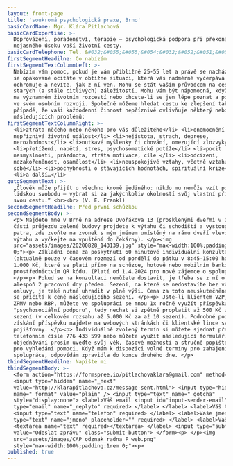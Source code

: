 ```yaml
---
layout: front-page
title: 'soukromá psychologická praxe, Brno'
basicCardName: Mgr. Klára Pitlachová
basicCardExpertise: >-
  Doprovázení, poradenství, terapie – psychologická podpora při překonávání
  nejasného úseku vaší životní cesty.
basicCardTelephone: Tel. &#032;&#055;&#055;&#054;&#032;&#052;&#051;&#051;&#032;&#053;&#057;&#057;
firstSegmentHeadilne: Co nabízím
firstSegmentTextColumnLeft: >-
  Nabízím vám pomoc, pokud je vám přibližně 25-55 let a právě se nacházíte nebo
  se opakovaně ocitáte v obtížné situaci, která vás nadměrně vyčerpává či
  ochromuje a nevíte, jak z ní ven. Mohu se stát vaším průvodcem na cestě ven ze
  starých (a stále citlivých) záležitostí. Mohu vám být nápomocná, když váháte
  na významném životním rozcestí nebo chcete-li se jen lépe poznat a posunout se
  ve svém osobním rozvoji. Společně můžeme hledat cestu ke zlepšení také v
  případě, že vaši každodenní činnost nepříznivě ovlivňuje některý nebo více z
  následujících problémů:
firstSegmentTextColumnRight: >-
  <li>ztráta něčeho nebo někoho pro vás důležitého</li> <li>onemocnění či jiná
  nepříznivá životní událost</li> <li>nejistota, strach, deprese,
  nerozhodnost</li> <li>nutkavé myšlenky či chování, omezující zlozvyky</li>
  <li>přetížení, napětí, stres, psychosomatické potíže</li> <li>pocit
  nesmyslnosti, prázdnota, ztráta motivace, cíle </li> <li>odcizení,
  nezakořeněnost, osamělost</li> <li>neuspokojivé vztahy, včetně vztahu k
  sobě</li> <li>pochybnosti o stávajících hodnotách, spirituální krize</li>
  <li>a další…</li>
qutoSegmentText: >-
  „Člověk může přijít o všechno kromě jediného: nikdo mu nemůže vzít poslední
  lidskou svobodu – vybrat si za jakýchkoliv okolností svůj vlastní přístup,
  svou cestu.“ <br><br> (V. E. Frankl)
secondSegmentHeadilne: Před první schůzkou
secondSegmentBody: >-
  <p> Najdete mne v Brně na adrese Dvořákova 13 (prosklenými dveřmi v zadní
  části průjezdu zelené budovy projdete k výtahu či schodišti a vystoupáte do 2.
  patra, zde zvoňte na zvonek s mým jménem umístěný na rámu dveří vlevo od
  výtahu a vyčkejte na vpuštění do čekárny). </p><img
  src="assets/images/20200828_143139.jpg" style="max-width:100%;padding:1rem
  0;"><p> Základní cena za poskytnutí 60 minutové individuální konzultace
  (aktuálně pouze v časovém rozmezí od pondělí do pátku v 8:45-15:00 hod.) je
  1.000 Kč, které se platí přímo na schůzce, hotově nebo mobilním bankovnictvím
  prostřednictvím QR kódu. (Platí od 1.4.2024 pro nové zájemce o spolupráci.)
  </p><p> Pokud se na konzultaci nemůžete dostavit, je třeba se z ní omluvit
  alespoň 2 pracovní dny předem. Sezení, na které se nedostavíte bez včasné
  omluvy, je také nutné uhradit v plné výši. Cena za toto neuskutečněné sezení
  se přičítá k ceně následujícího sezení. </p><p> Jste-li klientem VZP, ČPZP,
  ZPMV nebo RBP, můžete ve spolupráci se mnou 1x ročně využít příspěvku na
  "psychosociální podporu", tedy nechat si zpětně proplatit až 500 Kč za jedno
  sezení (v celkovém rozsahu až 5.000 Kč za až 10 sezení). Podrobné podmínky pro
  získání příspěvku najdete na webových stránkách či klientské lince své
  pojišťovny. </p><p> Individuálně zvolený termín si můžete sjednat přes SMS na
  telefonním čísle 776 433 599 nebo můžete využít následující formulář. Při
  objednávání prosím uveďte svůj věk, časové možnosti a stručně popište důvod
  pro vyhledání pomoci. Když mám k dispozici volné termíny pro zahájení nové
  spolupráce, odpovídám zpravidla do konce druhého dne. </p>
thirdSegmentHeadilne: Napište mi
thirdSegmentBody: >-
  <form action="https://formspree.io/pitlachovaklara@gmail.com" method="POST">
  <input type="hidden" name="_next"
  value="http://klarapitlachova.cz/message-sent.html"> <input type="hidden"
  name="_format" value="plain" /> <input type="text" name="_gotcha"
  style="display:none"> <label>Váš email <input id="input-sender-email"
  type="email" name="_replyto" required> </label> </label> <label>Váš telefon
  <input type="text" name="telefon" required> </label> <label>Vaše jméno <input
  type="text" name="jmeno" placeholder="" required> </label> <label>Vaše zpráva
  <textarea name="text" required></textarea> </label> <input type="submit"
  value="Odeslat zprávu" class="submit-button"> </form><p> </p><img
  src="assets/images/CAP_odznak_radna_F_web.png"
  style="max-width:100%;padding:1rem 0;"><p>
published: true
---
```

